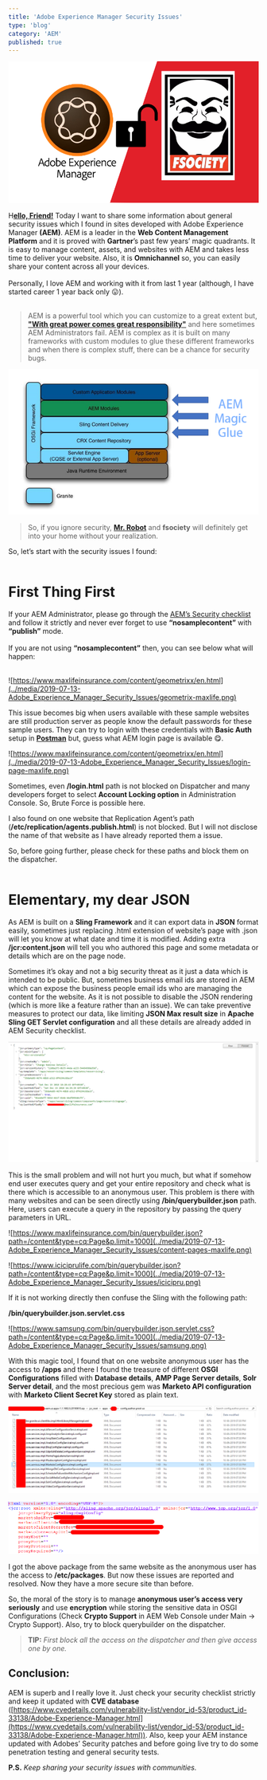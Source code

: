 ```yaml
---
title: 'Adobe Experience Manager Security Issues'
type: 'blog'
category: 'AEM'
published: true
---
```


![ ](../media/2019-07-13-Adobe_Experience_Manager_Security_Issues/thumbnail.png)

<span class="h1">H</span>**[ello, Friend!](https://en.wikipedia.org/wiki/Eps1.0_hellofriend.mov)** Today I want to share some information about general security issues which I found in sites developed with Adobe Experience Manager **(AEM)**. AEM is a leader in the **Web Content Management Platform** and it is proved with **Gartner**’s past few years’ magic quadrants. It is easy to manage content, assets, and websites with AEM and takes less time to deliver your website. Also, it is **Omnichannel** so, you can easily share your content across all your devices.
<br /><br />
Personally, I love AEM and working with it from last 1 year (although, I have started career 1 year back only 😛).
<br /><br />

<blockquote class="pullquote text-italic text-inherit">

AEM is a powerful tool which you can customize to a great extent but, **["With great power comes great responsibility"](https://en.wikipedia.org/wiki/Uncle_Ben)** and here sometimes AEM Administrators fail. AEM is complex as it is built on many frameworks with custom modules to glue these different frameworks and when there is complex stuff, there can be a chance for security bugs.

</blockquote>

![AEM Architecture](../media/2019-07-13-Adobe_Experience_Manager_Security_Issues/architecture.png)

<blockquote class="pullquote blockquote text-italic text-inherit">

So, if you ignore security, **[Mr. Robot](https://en.wikipedia.org/wiki/Mr._Robot)** and **fsociety** will definitely get into your home without your realization.

</blockquote>

So, let’s start with the security issues I found:
<br /><br />

# **First Thing First**

<div class="mb-2"></div>

If your AEM Administrator, please go through the [AEM’s Security checklist](https://helpx.adobe.com/in/experience-manager/6-4/sites/administering/using/security-checklist.html) and follow it strictly and never ever forget to use **“nosamplecontent”** with **“publish”** mode.
<br /><br />
If you are not using **“nosamplecontent”** then, you can see below what will happen:
<br /><br />

![https://www.maxlifeinsurance.com/content/geometrixx/en.html](../media/2019-07-13-Adobe_Experience_Manager_Security_Issues/geometrix-maxlife.png)

This issue becomes big when users available with these sample websites are still production server as people know the default passwords for these sample users. They can try to login with these credentials with **Basic Auth** setup in **[Postman](https://www.getpostman.com/)** but, guess what AEM login page is available 😋.

![https://www.maxlifeinsurance.com/content/geometrixx/en.html](../media/2019-07-13-Adobe_Experience_Manager_Security_Issues/login-page-maxlife.png)

Sometimes, even **/login.html** path is not blocked on Dispatcher and many developers forget to select **Account Locking option** in Administration Console. So, Brute Force is possible here.

I also found on one website that Replication Agent’s path (**/etc/replication/agents.publish.html**) is not blocked. But I will not disclose the name of that website as I have already reported them a issue.

So, before going further, please check for these paths and block them on the dispatcher.
<br /><br />

# Elementary, my dear JSON

<div class="mb-2"></div>

As AEM is built on a **Sling Framework** and it can export data in **JSON** format easily, sometimes just replacing .html extension of website’s page with .json will let you know at what date and time it is modified. Adding extra **/jcr:content.json** will tell you who authored this page and some metadata or details which are on the page node.

Sometimes it’s okay and not a big security threat as it just a data which is intended to be public. But, sometimes business email ids are stored in AEM which can expose the business people email ids who are managing the content for the website. As it is not possible to disable the JSON rendering (which is more like a feature rather than an issue). We can take preventive measures to protect our data, like limiting **JSON Max result size** in **Apache Sling GET Servlet configuration** and all these details are already added in AEM Security checklist.

![Business Email ID](../media/2019-07-13-Adobe_Experience_Manager_Security_Issues/buisness-email-maxlife.png)

This is the small problem and will not hurt you much, but what if somehow end user executes query and get your entire repository and check what is there which is accessible to an anonymous user. This problem is there with many websites and can be seen directly using **/bin/querybuilder.json** path. Here, users can execute a query in the repository by passing the query parameters in URL.

![https://www.maxlifeinsurance.com/bin/querybuilder.json?path=/content&type=cq:Page&p.limit=1000](../media/2019-07-13-Adobe_Experience_Manager_Security_Issues/content-pages-maxlife.png)

![https://www.iciciprulife.com/bin/querybuilder.json?path=/content&type=cq:Page&p.limit=1000](../media/2019-07-13-Adobe_Experience_Manager_Security_Issues/icicipru.png)

If it is not working directly then confuse the Sling with the following path:

**/bin/querybuilder.json.servlet.css**

![https://www.samsung.com/bin/querybuilder.json.servlet.css?path=/content&type=cq:Page&p.limit=1000](../media/2019-07-13-Adobe_Experience_Manager_Security_Issues/samsung.png)

With this magic tool, I found that on one website anonymous user has the access to **/apps** and there I found the treasure of different **OSGI Configurations** filled with **Database details**, **AMP Page Server details**, **Solr Server detail**, and the most precious gem was **Marketo API configuration** with **Marketo Client Secret Key** stored as plain text.

![AEM Maven Package with OSGI Configurations](../media/2019-07-13-Adobe_Experience_Manager_Security_Issues/aem-package.png)

![Marketo Client Secret Key](../media/2019-07-13-Adobe_Experience_Manager_Security_Issues/marketo-key.png)

I got the above package from the same website as the anonymous user has the access to **/etc/packages**. But now these issues are reported and resolved. Now they have a more secure site than before.

So, the moral of the story is to manage **anonymous user’s access very seriously** and use **encryption** while storing the sensitive data in OSGI Configurations (Check **Crypto Support** in AEM Web Console under Main -> Crypto Support). Also, try to block querybuilder on the dispatcher.

<blockquote class="pullquote blockquote text-italic text-inherit">

**TIP:** _First block all the access on the dispatcher and then give access one by one._

</blockquote>

## **Conclusion:**

<div class="mb-2"></div>

AEM is superb and I really love it. Just check your security checklist strictly and keep it updated with **CVE database** ([https://www.cvedetails.com/vulnerability-list/vendor_id-53/product_id-33138/Adobe-Experience-Manager.html](https://www.cvedetails.com/vulnerability-list/vendor_id-53/product_id-33138/Adobe-Experience-Manager.html)). Also, keep your AEM instance updated with Adobes’ Security patches and before going live try to do some penetration testing and general security tests.

**P.S.** _Keep sharing your security issues with communities._
